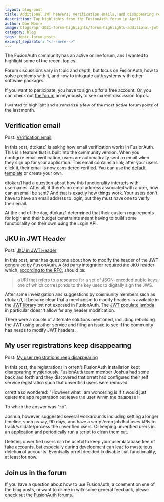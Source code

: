 ```yaml
---
layout: blog-post
title: Additional JWT headers, verification emails, and disappearing registrations
description: Top highlights from the FusionAuth forum in April.
author: Dan Moore
image: blogs/apr-2021-forum-highlights/forum-highlights-additional-jwt-headers-verification-emails-and-disappearing-registrations-header-image.png
category: blog
tags: topic-forum-posts
excerpt_separator: "<!--more-->"
---
```


The FusionAuth community has an active online forum, and I wanted to highlight some of the recent topics. 

Forum discussions vary in topic and depth, but focus on FusionAuth, how to solve problems with it, and how to integrate auth systems with other software packages.

<!--more-->

If you want to participate, you have to sign up for a free account. Or, you can check out [the forum](/community/forum/) anonymously to see current discussion topics. 

I wanted to highlight and summarize a few of the most active forum posts of the last month.

## Verification email 

Post: [Verification email ](/community/forum/topic/937/verification-email)

In this post, dtokarz1 is asking how email verification works in FusionAuth. This is a feature that is built into the community version. When you configure email verification, users are automatically sent an email when they sign up for your application. This email contains a link; after your users click it, their email is now considered verified. You can use the [default template](/docs/v1/tech/email-templates/templates-replacement-variables#email-verification) or create your own.

dtokarz1 had a question about how this functionality interacts with usernames. After all, if there's no email address associated with a user, how can an email be sent? And that is exactly how things work. Your users don't have to have an email address to login, but they must have one to verify their email.

At the end of the day, dtokarz1 determined that their custom requirements for login and their budget constraints meant having to build some functionality on their own using the Login API.

## JKU in JWT Header

Post: [JKU in JWT Header](/community/forum/topic/948/jku-in-jwt-header)

In this post, amar has questions about how to modify the header of the JWT generated by FusionAuth. A 3rd party integration required the JKU header which, [according to the RFC](https://tools.ietf.org/html/rfc7515#page-10), should be:

> a URI that refers to a resource for a set of JSON-encoded public keys, one of
   which corresponds to the key used to digitally sign the JWS.

After some investigation and suggestions by community members such as dtokarz1, it became clear that a mechanism to modify headers is available in the [JWT library](https://github.com/FusionAuth/fusionauth-jwt) but not exposed in FusionAuth. The [JWT populate lambda](/docs/v1/tech/lambdas/jwt-populate) in particular doesn't allow for any header modification.

There were a couple of alternate solutions mentioned, including rebuilding the JWT using another service and filing an issue to see if the community has needs to modify JWT headers.

## My user registrations keep disappearing 

Post: [My user registrations keep disappearing](/community/forum/topic/922/my-user-registrations-keep-disappearing)

In this post, the registrations in orrett's FusionAuth installation kept disappearing mysteriously. FusionAuth team member Joshua had some back and forth and they discovered that orrett had configured their self service registration such that unverified users were removed. 

orrett also wondered: "However what I am wondering is if it would just delete the app registration but leave the user within the database?" 

To which the answer was "no". 

Joshua, however, suggested several workarounds including setting a longer timeline, such as say, 90 days, and have a script/cron job that uses APIs to track/validate/process the unverified users. Or keeping unverified users in an application and periodically run a script to clean them out.

Deleting unverified users can be useful to keep your user database free of fake accounts, but especially during development can lead to mysterious deletion of accounts. Eventually orrett decided to disable that functionality, at least for now.

## Join us in the forum

If you have a question about how to use FusionAuth, a comment on one of the blog posts, or want to chime in with some general feedback, please check out the [FusionAuth forums](/community/forum/).

